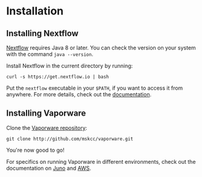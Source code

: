 # Installation

## Installing Nextflow
[Nextflow](https://www.nextflow.io) requires Java 8 or later. You can check the version on your system with the command `java --version`.

Install Nextflow in the current directory by running:
```shell
curl -s https://get.nextflow.io | bash
```
Put the `nextflow` executable in your `$PATH`, if you want to access it from anywhere. For more details, check out the [documentation](https://www.nextflow.io/docs/latest/getstarted.html).

## Installing Vaporware
Clone the [Vaporware repository](http://github.com/mskcc/vaporware):
```shell
git clone http://github.com/mskcc/vaporware.git
```

You're now good to go!

For specifics on running Vaporware in different environments, check out the documentation on [Juno](juno-setup.md) and [AWS](aws-setup.md).